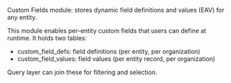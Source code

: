 Custom Fields module: stores dynamic field definitions and values (EAV) for any entity.

This module enables per-entity custom fields that users can define at runtime.
It holds two tables:
- custom_field_defs: field definitions (per entity, per organization)
- custom_field_values: field values (per entity record, per organization)

Query layer can join these for filtering and selection.

